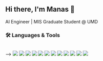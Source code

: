 ## Hi there, I'm Manas 👋
AI Engineer | MIS Graduate Student @ UMD

### 🛠️ Languages & Tools

<!-- <p align="left">
  <!-- Backend & Databases -->
  <br>
  <!-- <img src="https://skillicons.dev/icons?i=python,mongodb,mysql,cpp,c,fastapi,flask,elasticsearch,git,github,linux,vscode,postman,docker" /> -->
  <!-- <br> -->
  <!-- <img src="https://skillicons.dev/icons?i=tensorflow,tensorrt,pytorch,opencv,langchain,huggingface,openai" /> -->

<!-- </p> --> -->


<!-- LLM / NLP -->
<img src="https://skillicons.dev/icons?i=pytorch,tensorflow" />
<img src="https://img.shields.io/badge/🤗-Hugging%20Face-FFD21E?style=for-the-badge" />
<img src="https://img.shields.io/badge/LangChain-0A0A0A?style=for-the-badge" />
<img src="https://img.shields.io/badge/OpenAI-412991?style=for-the-badge&logo=openai&logoColor=white" />

<!-- Vision -->
<img src="https://img.shields.io/badge/OpenCV-5C3EE8?style=for-the-badge&logo=opencv&logoColor=white" />
<img src="https://img.shields.io/badge/YOLO-00FFFF?style=for-the-badge" />
<img src="https://img.shields.io/badge/Detectron2-2C4CC9?style=for-the-badge" />
<img src="https://img.shields.io/badge/PaddleOCR-005CE6?style=for-the-badge" />
<img src="https://img.shields.io/badge/Tesseract-093F86?style=for-the-badge" />

<!-- Deployment -->
<img src="https://skillicons.dev/icons?i=docker,fastapi,linux" />
<img src="https://img.shields.io/badge/ONNX-005CED?style=for-the-badge&logo=onnx&logoColor=white" />
<img src="https://img.shields.io/badge/W%26B-FFBE00?style=for-the-badge&logo=weightsandbiases&logoColor=black" />

<!--
**Manas2409/Manas2409** is a ✨ _special_ ✨ repository because its `README.md` (this file) appears on your GitHub profile.

Here are some ideas to get you started:

- 🔭 I’m currently working on ...
- 🌱 I’m currently learning ...
- 👯 I’m looking to collaborate on ...
- 🤔 I’m looking for help with ...
- 💬 Ask me about ...
- 📫 How to reach me: ...
- 😄 Pronouns: ...
- ⚡ Fun fact: ...
-->
